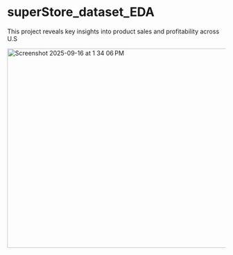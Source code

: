 # superStore_dataset_EDA
This project reveals key insights into product sales and profitability across U.S


<img width="1168" height="459" alt="Screenshot 2025-09-16 at 1 34 06 PM" src="https://github.com/user-attachments/assets/8d19a685-3256-4d1d-93e1-8090ae47f2a4" />
